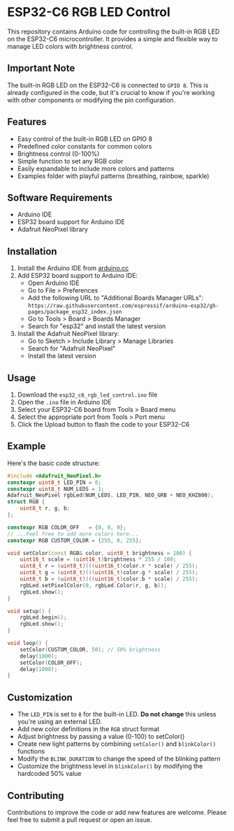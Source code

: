 # ESP32-C6 RGB LED Control

This repository contains Arduino code for controlling the built-in RGB LED on the ESP32-C6 microcontroller. It provides a simple and flexible way to manage LED colors with brightness control.

## Important Note

The built-in RGB LED on the ESP32-C6 is connected to `GPIO 8`. This is already configured in the code, but it's crucial to know if you're working with other components or modifying the pin configuration.

## Features

- Easy control of the built-in RGB LED on GPIO 8
- Predefined color constants for common colors
- Brightness control (0-100%)
- Simple function to set any RGB color
- Easily expandable to include more colors and patterns
- Examples folder with playful patterns (breathing, rainbow, sparkle)

## Software Requirements

- Arduino IDE
- ESP32 board support for Arduino IDE
- Adafruit NeoPixel library

## Installation

1. Install the Arduino IDE from [arduino.cc](https://www.arduino.cc/en/software)
2. Add ESP32 board support to Arduino IDE:
   - Open Arduino IDE
   - Go to File > Preferences
   - Add the following URL to "Additional Boards Manager URLs":
     `https://raw.githubusercontent.com/espressif/arduino-esp32/gh-pages/package_esp32_index.json`
   - Go to Tools > Board > Boards Manager
   - Search for "esp32" and install the latest version
3. Install the Adafruit NeoPixel library:
   - Go to Sketch > Include Library > Manage Libraries
   - Search for "Adafruit NeoPixel"
   - Install the latest version

## Usage

1. Download the `esp32_c6_rgb_led_control.ino` file
2. Open the `.ino` file in Arduino IDE
3. Select your ESP32-C6 board from Tools > Board menu
4. Select the appropriate port from Tools > Port menu
5. Click the Upload button to flash the code to your ESP32-C6

## Example

Here's the basic code structure:

```cpp
#include <Adafruit_NeoPixel.h>
constexpr uint8_t LED_PIN = 8;
constexpr uint8_t NUM_LEDS = 1;
Adafruit_NeoPixel rgbLed(NUM_LEDS, LED_PIN, NEO_GRB + NEO_KHZ800);
struct RGB {
    uint8_t r, g, b;
};

constexpr RGB COLOR_OFF   = {0, 0, 0};
// ...Feel free to add more colors here...
constexpr RGB CUSTOM_COLOR = {255, 0, 255}; 

void setColor(const RGB& color, uint8_t brightness = 100) {
    uint16_t scale = (uint16_t)brightness * 255 / 100;
    uint8_t r = (uint8_t)(((uint16_t)color.r * scale) / 255);
    uint8_t g = (uint8_t)(((uint16_t)color.g * scale) / 255);
    uint8_t b = (uint8_t)(((uint16_t)color.b * scale) / 255);
    rgbLed.setPixelColor(0, rgbLed.Color(r, g, b));
    rgbLed.show();
}

void setup() {
    rgbLed.begin(); 
    rgbLed.show(); 
}

void loop() {
    setColor(CUSTOM_COLOR, 50); // 50% brightness
    delay(1000);
    setColor(COLOR_OFF);
    delay(1000);
}
```

## Customization

- The `LED_PIN` is set to `8` for the built-in LED. **Do not change** this unless you're using an external LED.
- Add new color definitions in the `RGB` struct format
- Adjust brightness by passing a value (0-100) to setColor()
- Create new light patterns by combining `setColor()` and `blinkColor()` functions
- Modify the `BLINK_DURATION` to change the speed of the blinking pattern
- Customize the brightness level in `blinkColor()` by modifying the hardcoded 50% value

## Contributing

Contributions to improve the code or add new features are welcome. Please feel free to submit a pull request or open an issue.